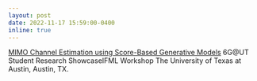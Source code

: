 ```yaml
---
layout: post
date: 2022-11-17 15:59:00-0400
inline: true
---
```


[MIMO Channel Estimation using Score-Based Generative Models](https://asad-aali.github.io/assets/pdf/channel_estimation_6Gnov22.pdf)
6G@UT Student Research ShowcaseIFML Workshop
The University of Texas at Austin, Austin, TX.
